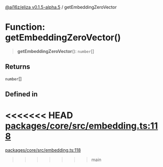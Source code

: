 [@ai16z/eliza v0.1.5-alpha.5](../index.md) / getEmbeddingZeroVector

# Function: getEmbeddingZeroVector()

> **getEmbeddingZeroVector**(): `number`[]

## Returns

`number`[]

## Defined in

<<<<<<< HEAD
[packages/core/src/embedding.ts:118](https://github.com/konstantine25b/eliza/blob/main/packages/core/src/embedding.ts#L118)
=======
[packages/core/src/embedding.ts:118](https://github.com/ai16z/eliza/blob/main/packages/core/src/embedding.ts#L118)
>>>>>>> main
